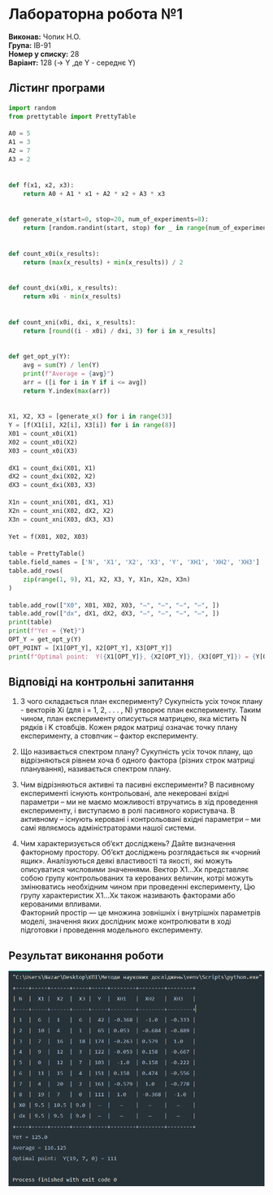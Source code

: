 # Лабораторна робота №1
**Виконав:** Чопик Н.О. <br>
**Група:** ІВ-91 <br>
**Номер у списку:** 28 <br>
**Варіант:** 128 (→ Y ,де Y - середнє Y)


## Лістинг програми
```python
import random
from prettytable import PrettyTable

A0 = 5
A1 = 3
A2 = 7
A3 = 2


def f(x1, x2, x3):
    return A0 + A1 * x1 + A2 * x2 + A3 * x3


def generate_x(start=0, stop=20, num_of_experiments=8):
    return [random.randint(start, stop) for _ in range(num_of_experiments)]


def count_x0i(x_results):
    return (max(x_results) + min(x_results)) / 2


def count_dxi(x0i, x_results):
    return x0i - min(x_results)


def count_xni(x0i, dxi, x_results):
    return [round((i - x0i) / dxi, 3) for i in x_results]


def get_opt_y(Y):
    avg = sum(Y) / len(Y)
    print(f"Average = {avg}")
    arr = ([i for i in Y if i <= avg])
    return Y.index(max(arr))


X1, X2, X3 = [generate_x() for i in range(3)]
Y = [f(X1[i], X2[i], X3[i]) for i in range(8)]
X01 = count_x0i(X1)
X02 = count_x0i(X2)
X03 = count_x0i(X3)

dX1 = count_dxi(X01, X1)
dX2 = count_dxi(X02, X2)
dX3 = count_dxi(X03, X3)

X1n = count_xni(X01, dX1, X1)
X2n = count_xni(X02, dX2, X2)
X3n = count_xni(X03, dX3, X3)

Yet = f(X01, X02, X03)

table = PrettyTable()
table.field_names = ['N', 'X1', 'X2', 'X3', 'Y', 'XH1', 'XH2', 'XH3']
table.add_rows(
    zip(range(1, 9), X1, X2, X3, Y, X1n, X2n, X3n)
)

table.add_row(["X0", X01, X02, X03, "—", "—", "—", "—", ])
table.add_row(["dx", dX1, dX2, dX3, "—", "—", "—", "—", ])
print(table)
print(f"Yет = {Yet}")
OPT_Y = get_opt_y(Y)
OPT_POINT = [X1[OPT_Y], X2[OPT_Y], X3[OPT_Y]]
print(f"Optimal point:  Y({X1[OPT_Y]}, {X2[OPT_Y]}, {X3[OPT_Y]}) = {Y[OPT_Y]}")
```

## Відповіді на контрольні запитання

1. З чого складається план експерименту? 
Сукупність усіх точок плану - векторів Xi  (для i = 1, 2, . . . , N)  утворює план експерименту. Таким чином, план експерименту описується матрицею, яка містить N рядків і K стовбців. Кожен рядок матриці означає точку плану експерименту, а стовпчик – фактор експерименту. 

2. Що називається спектром плану?
Сукупність усіх точок плану, що відрізняються рівнем хоча б одного фактора (різних строк матриці планування), називається спектром плану. 

3. Чим відрізняються активні та пасивні експерименти? 
В пасивному експерименті існують контрольовані, але некеровані вхідні параметри – ми не маємо можливості втручатись в хід проведення експерименту, і виступаємо в ролі пасивного користувача. В активному – існують керовані і контрольовані вхідні параметри – ми самі являємось адміністраторами нашої системи. 

4. Чим характеризується об’єкт досліджень? Дайте визначення факторному простору. 
Об’єкт досліджень розглядається як «чорний ящик». Аналізуються деякі властивості та якості, які можуть описуватися числовими значеннями. Вектор Х1…Хк  представляє собою групу контрольованих та керованих величин, котрі можуть змінюватись необхідним чином при проведенні експерименту, Цю групу характеристик Х1…Хк  також називають факторами або керованими впливами.  
Факторний простір — це множина зовнішніх і внутрішніх параметрів моделі, значення яких дослідник може контролювати в ході підготовки і проведення модельного експерименту.


## Результат виконання роботи

![Результат](https://github.com/naz-olegovich/MDN_labs/blob/main/Lab1/result.png)
